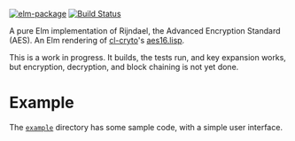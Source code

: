 [![elm-package](https://img.shields.io/badge/elm-1.0.0-blue.svg)](http://package.elm-lang.org/packages/billstclair/elm-aes/latest)
[![Build Status](https://travis-ci.org/billstclair/elm-aes.svg?branch=master)](https://travis-ci.org/billstclair/elm-aes)

A pure Elm implementation of Rijndael, the Advanced Encryption Standard (AES). An Elm rendering of [cl-cryto](https://github.com/billstclair/cl-crypto)'s [aes16.lisp](https://github.com/billstclair/cl-crypto/blob/master/source/aes16.lisp).

This is a work in progress. It builds, the tests run, and key expansion works, but encryption, decryption, and block chaining is not yet done.

# Example

The [`example`](https://github.com/billstclair/elm-aes/tree/master/example) directory has some sample code, with a simple user interface.

